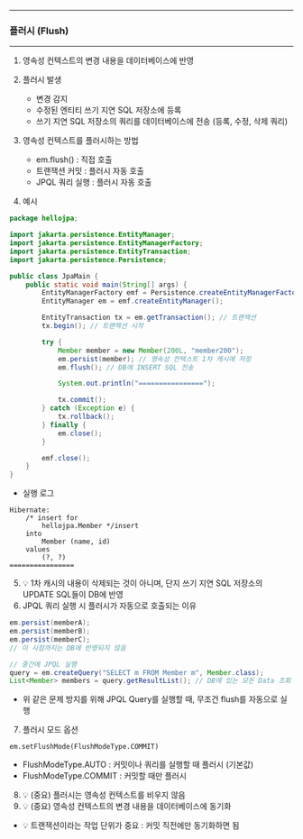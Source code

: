 -----
### 플러시 (Flush)
-----
1. 영속성 컨텍스트의 변경 내용을 데이터베이스에 반영
2. 플러시 발생
   - 변경 감지
   - 수정된 엔티티 쓰기 지연 SQL 저장소에 등록
   - 쓰기 지연 SQL 저장소의 쿼리를 데이터베이스에 전송 (등록, 수정, 삭제 쿼리)
3. 영속성 컨텍스트를 플러시하는 방법
   - em.flush() : 직접 호출
   - 트랜잭션 커밋 : 플러시 자동 호출
   - JPQL 쿼리 실행 : 플러시 자동 호출

4. 예시
```java
package hellojpa;

import jakarta.persistence.EntityManager;
import jakarta.persistence.EntityManagerFactory;
import jakarta.persistence.EntityTransaction;
import jakarta.persistence.Persistence;

public class JpaMain {
    public static void main(String[] args) {
        EntityManagerFactory emf = Persistence.createEntityManagerFactory("hello");
        EntityManager em = emf.createEntityManager();

        EntityTransaction tx = em.getTransaction(); // 트랜잭션
        tx.begin(); // 트랜잭션 시작

        try {
            Member member = new Member(200L, "member200");
            em.persist(member); // 영속성 컨텍스트 1차 캐시에 저장
            em.flush(); // DB에 INSERT SQL 전송

            System.out.println("================");

            tx.commit();
        } catch (Exception e) {
            tx.rollback();
        } finally {
            em.close();
        }

        emf.close();
    }
}
```
  - 실행 로그
```
Hibernate: 
    /* insert for
        hellojpa.Member */insert 
    into
        Member (name, id) 
    values
        (?, ?)
================
```
5. 💡 1차 캐시의 내용이 삭제되는 것이 아니며, 단지 쓰기 지연 SQL 저장소의 UPDATE SQL들이 DB에 반영  
6. JPQL 쿼리 실행 시 플러시가 자동으로 호출되는 이유
```java
em.persist(memberA);
em.persist(memberB);
em.persist(memberC);
// 이 시점까지는 DB에 반영되지 않음

// 중간에 JPQL 실행
query = em.createQuery("SELECT m FROM Member m", Member.class);
List<Member> members = query.getResultList(); // DB에 있는 모든 Data 조회
```
  - 위 같은 문제 방지를 위해 JPQL Query를 실행할 때, 무조건 flush를 자동으로 실행
    
7. 플러시 모드 옵션
```
em.setFlushMode(FlushModeType.COMMIT)
```
  - FlushModeType.AUTO : 커밋이나 쿼리를 실행할 때 플러시 (기본값)
  - FlushModeType.COMMIT : 커밋할 때만 플러시

8. 💡 (중요) 플러시는 영속성 컨텍스트를 비우지 않음
9. 💡 (중요) 영속성 컨텍스트의 변경 내용을 데이터베이스에 동기화
  - 💡 트랜잭션이라는 작업 단위가 중요 : 커밋 직전에만 동기화하면 됨
